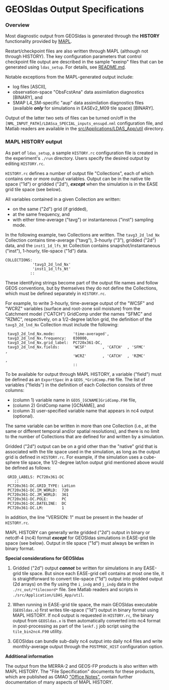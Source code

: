 # GEOSldas Output Specifications

### Overview

Most diagnostic output from GEOSldas is generated through the **HISTORY** functionality provided by [MAPL](https://github.com/GEOS-ESM/MAPL).

Restart/checkpoint files are also written through MAPL (although not through HISTORY).  The key configuration parameters that control checkpoint file output are described in the sample "exeinp" files that can be generated using `ldas_setup`.  For details, see [README.md](https://github.com/GEOS-ESM/GEOSldas/blob/main/README.md).

Notable exceptions from the MAPL-generated output include:
* log files [ASCII], 
* observation-space "ObsFcstAna" data assimilation diagnostics [BINARY], and
* SMAP L4_SM-specific "aup" data assimilation diagnostics files (available _**only**_ for simulations in EASEv2_M09 tile space) [BINARY].

Output of the latter two sets of files can be turned on/off in the `[NML_INPUT_PATH]/LDASsa_SPECIAL_inputs_ensupd.nml` configuration file, and Matlab readers are available in the 
[src/Applications/LDAS_App/util](https://github.com/GEOS-ESM/GEOSldas/tree/main/src/Applications/LDAS_App/util) directory.


### MAPL HISTORY output

As part of `ldas_setup`, a sample `HISTORY.rc` configuration file is created in the experiment's `./run` directory.  Users specify the desired output by editing `HISTORY.rc`.  

`HISTORY.rc` defines a number of output file "Collections", each of which contains one or more output variables.  Output can be in the native tile space ("1d") or gridded ("2d"), _**except**_ when the simulation is in the EASE grid tile space (see below).

All variables contained in a given Collection are written:
* on the same ("2d") grid (if gridded), 
* at the same frequency, and 
* with either time-average ("tavg") or instantaneous ("inst") sampling mode.  

In the following example, two Collections are written.  The `tavg3_2d_lnd_Nx` Collection contains time-average ("tavg"), 3-hourly ("3"), gridded ("2d") data, and the `inst1_1d_lfs_Nt` Collection contains snapshot/instantaneous ("inst"), 1-hourly, tile-space ("1d") data. 
```
COLLECTIONS:
            'tavg3_2d_lnd_Nx'
            'inst1_1d_lfs_Nt'
           ::
```

These identifying strings become part of the output file names and follow GEOS conventions, but by themselves they do not define the Collections, which must be defined separately in `HISTORY.rc`.

For example, to write 3-hourly, time-average output of the "WCSF" and "WCRZ" variables (surface and root-zone soil moisture) from the Catchment model ("CATCH") GridComp under the names "SFMC" and "RZMC", respectively, on a 1/2-degree lat/lon grid, the definition of the `tavg3_2d_lnd_Nx` Collection must include the following:
```
 tavg3_2d_lnd_Nx.mode:        'time-averaged',
 tavg3_2d_lnd_Nx.frequency:   030000,
 tavg3_2d_lnd_Nx.grid_label:  PC720x361-DC,
 tavg3_2d_lnd_Nx.fields:      'WCSF'       , 'CATCH'  , 'SFMC'         ,
                              'WCRZ'       , 'CATCH'  , 'RZMC'         ,
                              ::
```

To be available for output through MAPL HISTORY, a variable ("field") must be defined as an `ExportSpec` in a `GEOS_*GridComp.F90` file.  The list of variables ("fields") in the definition of each Collection consists of three columns: 
- (column 1) variable name in `GEOS_[GCNAME]GridComp.F90` file,
- (column 2) GridComp name [GCNAME], and 
- (column 3) user-specified variable name that appears in nc4 output (optional).

The same variable can be written in more than one Collection (i.e., at the same or different temporal and/or spatial resolutions), and there is no limit to the number of Collections that are defined for and written by a simulation.  

Gridded ("2d") output can be on a grid other than the "native" grid that is associated with the tile space used in the simulation, as long as the output grid is defined in `HISTORY.rc`.  For example, if the simulation uses a cube-sphere tile space, the 1/2-degree lat/lon output grid mentioned above would be defined as follows:
```
 GRID_LABELS: PC720x361-DC
    ::
 PC720x361-DC.GRID_TYPE: LatLon
 PC720x361-DC.IM_WORLD:  720
 PC720x361-DC.JM_WORLD:  361
 PC720x361-DC.POLE:      PC
 PC720x361-DC.DATELINE:  DC
 PC720x361-DC.LM:        1
```
In addition, the line "VERSION: 1" must be present in the header of `HISTORY.rc`.

MAPL HISTORY can generally write gridded ("2d") output in binary or netcdf-4 (nc4) format _**except**_ for GEOSldas simulations in EASE-grid tile space (see below).  Output in tile space ("1d") must always be written in binary format.


**Special considerations for GEOSldas**

1. Gridded ("2d") output _**cannot**_ be written for simulations in any EASE-grid tile space.  But since each EASE-grid cell contains at most one tile, it is straightforward to convert tile-space ("1d") output into gridded output (2d arrays) on the fly using the `i_indg` and `j_indg` data in the `./rc_out/*tilecoord*` file.  See Matlab readers and scripts in `./src/Application/LDAS_App/util`.

2. When running in EASE-grid tile space, the main GEOSldas executable (`GEOSldas.x`) first writes tile-space ("1d") output in binary format using MAPL HISTORY.  If nc4 output is requested in `HISTORY.rc`, the binary output from `GEOSldas.x` is then automatically converted into nc4 format in post-processing as part of the `lenkf.j` job script using the `tile_bin2nc4.F90` utility. 

3. GEOSldas can bundle sub-daily nc4 output into daily nc4 files and write monthly-average output through the `POSTPROC_HIST` configuration option. 


**Additional information**

The output from the MERRA-2 and GEOS-FP products is also written with MAPL HISTORY.  The "File Specification" documents for these products, which are published as GMAO ["Office Notes"](https://gmao.gsfc.nasa.gov/pubs/), contain further documentation of many aspects of MAPL HISTORY.





